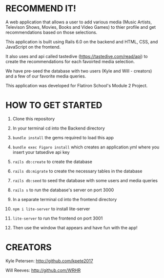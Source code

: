 RECOMMEND IT!
========================
A web application that allows a user to add various media (Music Artists, Televison Shows, Movies, Books and Video Games) to thier profile and get recommendations based on those selections.

This application is built using Rails 6.0 on the backend and HTML, CSS, and JavaScript on the frontend.

It also uses and api called tastedive (https://tastedive.com/read/api) to create the recommendations for each favoirted media selection.

We have pre-seed the database with two users (Kyle and Will - creators) and a few of our favorite media queries.  

This application was developed for Flatiron School's Module 2 Project. 

HOW TO GET STARTED
========================
1) Clone this repository

2) In your terminal cd into the Backend directory

3) `bundle install` the gems required to load this app

4) `bundle exec Figaro install` which creates an application.yml where you insert your tatsedive api key

5) `rails db:create` to create the database

6) `rails db:migrate` to create the necessary tables in the database

7) `rails db:seed` to seed the database with some users and media queries

8) `rails s` to run the database's server on port 3000

9) In a separate terminal cd into the frontend directory 

10) `npm i lite-server` to install lite-server

11) `lite-server` to run the frontend on port 3001

12) Then use the window that appears and have fun with the app!

CREATORS
========================
Kyle Petersen: http://github.com/kpete2017

Will Reeves: http://github.com/WRHR
